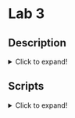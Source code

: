 # Lab 3
## Description
<details>
  <summary>Click to expand!</summary>
  
**Lab 3:** The purpose of Lab 3 is to test some of the python scripts in the lesson 3 folder of Professor Lu's GitHub.
![image](https://user-images.githubusercontent.com/43688127/159637070-89cddc85-02b3-49de-a642-0df232f61724.png)
</details>

## Scripts
<details>
  <summary>Click to expand!</summary>
  
- `$ python3 julian.py`
  <details>
    <summary>Click to expand!</summary>
    
    ![image](https://user-images.githubusercontent.com/43688127/159637793-54543adb-3ed4-4f34-a8d4-d2b5f86271ee.png)

  </details>
  
- `$ python3 date_example.py`
  <details>
    <summary>Click to expand!</summary>
    
    ![image](https://user-images.githubusercontent.com/43688127/159637833-f94a2aa2-6664-4855-972b-1132b1e2a47b.png)

  </details>
  
- `$ python3 datetime_example.py`
  <details>
    <summary>Click to expand!</summary>
    
    ![image](https://user-images.githubusercontent.com/43688127/159638103-1b6a587c-383d-4cce-8422-bd6bfdbf27e2.png)

  </details>
  
- `$ python3 time_example.py`
  <details>
    <summary>Click to expand!</summary>
    
    ![image](https://user-images.githubusercontent.com/43688127/159637995-fd7d6e70-c317-421d-be4a-687e47f8e516.png)
    
  </details>
  
- `$ python3 sun.py 'New York'`
  <details>
    <summary>Click to expand!</summary>
    
  ![image](https://user-images.githubusercontent.com/43688127/159644641-e40b74a2-a7f0-4fc9-be88-fc48878d5dbd.png)

  </details>
  
- `$ python3 moon.py`
  <details>
    <summary>Click to expand!</summary>
  
  ![image](https://user-images.githubusercontent.com/43688127/159644763-bf64b21e-5dfd-4ba8-baa1-014b0c9e1af7.png)
 
  </details>
  
- `$ python3 coordinates.py 'SC Williams Library'`
  <details>
    <summary>Click to expand!</summary>
  
  ![image](https://user-images.githubusercontent.com/43688127/159644850-59c11ab5-407c-4003-8d3a-a037ec96e85c.png)
    
  </details>
  
- `$ python3 address.py '40.74480675, -74.02532862031404'`
  <details>
    <summary>Click to expand!</summary>
  
  ![image](https://user-images.githubusercontent.com/43688127/159644960-e16d9586-807f-4ef0-89c8-e39159a0d04c.png)

  </details>
  
- `$ python3 cpu.py`
  <details>
    <summary>Click to expand!</summary>
  
  ![image](https://user-images.githubusercontent.com/43688127/159645091-cfcf02b0-5d32-4e4d-b49f-82495b74af8f.png)

  </details>
  
- `$ python3 battery.py`
  <details>
    <summary>Click to expand!</summary>
  
  ![image](https://user-images.githubusercontent.com/43688127/159645174-4c86ead2-4449-43ac-b949-8d1c10a21f05.png)

  </details>
  
- `$ python3 documentstats.py document.txt`
  <details>
    <summary>Click to expand!</summary>
    
  ![image](https://user-images.githubusercontent.com/43688127/159645251-2ab77af2-dbd7-48fc-939c-eef2511cfacd.png)

  </details>
</details>
